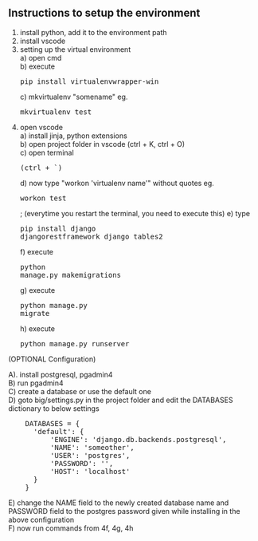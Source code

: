 <h2>Instructions to setup the environment</h2>

1. install python, add it to the environment path<br>
2. install vscode<br>
3. setting up the virtual environment<br>
    a) open cmd<br>
    b) execute <pre>pip install virtualenvwrapper-win</pre>
    c) mkvirtualenv "somename"  eg. <pre>mkvirtualenv test</pre>
4. open vscode<br>
    a) install jinja, python extensions<br>
    b) open project folder in vscode (ctrl + K, ctrl + O)<br>
    c) open terminal <pre>(ctrl + `)</pre>
    d) now type "workon 'virtualenv name'" without quotes  eg. <pre>workon test</pre> ; (everytime you restart the terminal, you need to execute this)
    e) type <pre>pip install django djangorestframework django_tables2</pre>
    f) execute <pre>python manage.py makemigrations</pre>
    g) execute <pre>python manage.py migrate</pre>
    h) execute <pre>python manage.py runserver</pre>

(OPTIONAL Configuration)

A). install postgresql, pgadmin4<br>
B) run pgadmin4<br>
C) create a database or use the default one<br>
D) goto big/settings.py in the project folder and edit the DATABASES dictionary to below settings<br>
<pre>
    DATABASES = {
      'default': {
          'ENGINE': 'django.db.backends.postgresql',
          'NAME': 'someother',
          'USER': 'postgres',
          'PASSWORD': '',
          'HOST': 'localhost'
      }
    }
</pre>
E) change the NAME field to the newly created database name and PASSWORD field to the postgres password given while installing in the above configuration<br>
F) now run commands from 4f, 4g, 4h<br>

